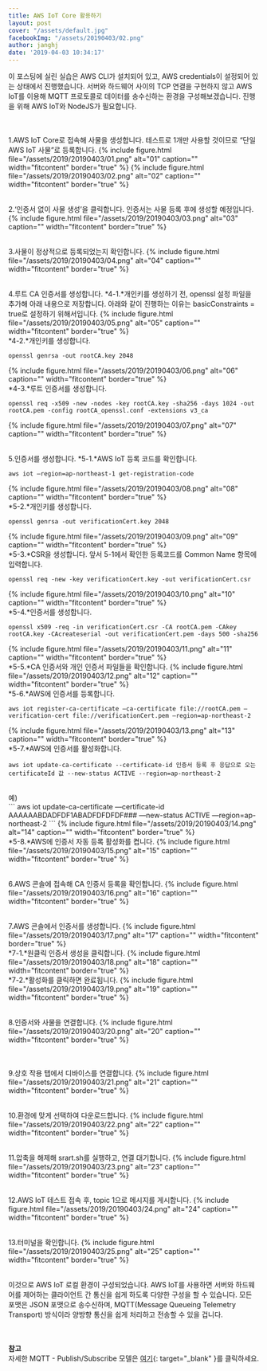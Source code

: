 ```yaml
---
title: AWS IoT Core 활용하기
layout: post
cover: "/assets/default.jpg"
facebookImg: "/assets/20190403/02.png"
author: janghj
date: '2019-04-03 10:34:17'
---
```


이 포스팅에 실린 실습은 AWS CLI가 설치되어 있고, AWS credentials이 설정되어 있는 상태에서 진행했습니다. 서버와 하드웨어 사이의 TCP 연결을 구현하지 않고 AWS IoT를 이용해 MQTT 프로토콜로 데이터를 송수신하는 환경을 구성해보겠습니다. 진행을 위해 AWS IoT와 NodeJS가 필요합니다. <br><br><br>


1.AWS IoT Core로 접속해 사물을 생성합니다.
테스트로 1개만 사용할 것이므로 “단일 AWS IoT 사물”로 등록합니다.
{% include figure.html file="/assets/2019/20190403/01.png" alt="01" caption="" width="fitcontent" border="true" %}
{% include figure.html file="/assets/2019/20190403/02.png" alt="02" caption="" width="fitcontent" border="true" %}
<br><br>

2.‘인증서 없이 사물 생성’을 클릭합니다.
인증서는 사물 등록 후에 생성할 예정입니다.
{% include figure.html file="/assets/2019/20190403/03.png" alt="03" caption="" width="fitcontent" border="true" %}
<br><br>

3.사물이 정상적으로 등록되었는지 확인합니다.
{% include figure.html file="/assets/2019/20190403/04.png" alt="04" caption="" width="fitcontent" border="true" %}
<br><br>

4.루트 CA 인증서를 생성합니다.
*4-1.*개인키를 생성하기 전, openssl 설정 파일을 추가해 아래 내용으로 저장합니다. 아래와 같이 진행하는 이유는 basicConstraints = true로 설정하기 위해서입니다.
{% include figure.html file="/assets/2019/20190403/05.png" alt="05" caption="" width="fitcontent" border="true" %}
<br>
*4-2.*개인키를 생성합니다.
```
openssl genrsa -out rootCA.key 2048
```
{% include figure.html file="/assets/2019/20190403/06.png" alt="06" caption="" width="fitcontent" border="true" %}
<br>
*4-3.*루트 인증서를 생성합니다.
```
openssl req -x509 -new -nodes -key rootCA.key -sha256 -days 1024 -out rootCA.pem -config rootCA_openssl.conf -extensions v3_ca
```
{% include figure.html file="/assets/2019/20190403/07.png" alt="07" caption="" width="fitcontent" border="true" %}
<br><br>

5.인증서를 생성합니다.
*5-1.*AWS IoT 등록 코드를 확인합니다.
```
aws iot —region=ap-northeast-1 get-registration-code
```
{% include figure.html file="/assets/2019/20190403/08.png" alt="08" caption="" width="fitcontent" border="true" %}
<br>
*5-2.*개인키를 생성합니다.
```
openssl genrsa -out verificationCert.key 2048
```
{% include figure.html file="/assets/2019/20190403/09.png" alt="09" caption="" width="fitcontent" border="true" %}
<br>
*5-3.*CSR을 생성합니다. 앞서 5-1에서 확인한 등록코드를 Common Name 항목에 입력합니다.
```
openssl req -new -key verificationCert.key -out verificationCert.csr
```
{% include figure.html file="/assets/2019/20190403/10.png" alt="10" caption="" width="fitcontent" border="true" %}
<br>
*5-4.*인증서를 생성합니다.
```
openssl x509 -req -in verificationCert.csr -CA rootCA.pem -CAkey rootCA.key -CAcreateserial -out verificationCert.pem -days 500 -sha256
```
{% include figure.html file="/assets/2019/20190403/11.png" alt="11" caption="" width="fitcontent" border="true" %}
<br>
*5-5.*CA 인증서와 개인 인증서 파일들을 확인합니다.
{% include figure.html file="/assets/2019/20190403/12.png" alt="12" caption="" width="fitcontent" border="true" %}
<br>
*5-6.*AWS에 인증서를 등록합니다.
```
aws iot register-ca-certificate —ca-certificate file://rootCA.pem —verification-cert file://verificationCert.pem —region=ap-northeast-2
```
{% include figure.html file="/assets/2019/20190403/13.png" alt="13" caption="" width="fitcontent" border="true" %}
<br>
*5-7.*AWS에 인증서를 활성화합니다.
```
aws iot update-ca-certificate --certificate-id 인증서 등록 후 응답으로 오는 certificateId 값 --new-status ACTIVE --region=ap-northeast-2
```
<br>
예)<br>
```
aws iot update-ca-certificate —certificate-id AAAAAABDADFDF1ABADFDFDFDF### —new-status ACTIVE —region=ap-northeast-2
```
{% include figure.html file="/assets/2019/20190403/14.png" alt="14" caption="" width="fitcontent" border="true" %}
<br>
*5-8.*AWS에 인증서 자동 등록 활성화를 켭니다.
{% include figure.html file="/assets/2019/20190403/15.png" alt="15" caption="" width="fitcontent" border="true" %}
<br><br>

6.AWS  콘솔에 접속해 CA 인증서 등록을 확인합니다.
{% include figure.html file="/assets/2019/20190403/16.png" alt="16" caption="" width="fitcontent" border="true" %}
<br><br>

7.AWS 콘솔에서 인증서를 생성합니다.
{% include figure.html file="/assets/2019/20190403/17.png" alt="17" caption="" width="fitcontent" border="true" %}
<br>
*7-1.*원클릭 인증서 생성을 클릭합니다.
{% include figure.html file="/assets/2019/20190403/18.png" alt="18" caption="" width="fitcontent" border="true" %}
<br>
*7-2.*활성화를 클릭하면 완료됩니다.
{% include figure.html file="/assets/2019/20190403/19.png" alt="19" caption="" width="fitcontent" border="true" %}

<br>
8.인증서와 사물을 연결합니다.
{% include figure.html file="/assets/2019/20190403/20.png" alt="20" caption="" width="fitcontent" border="true" %}

<br><br>
9.상호 작용 탭에서 디바이스를 연결합니다.
{% include figure.html file="/assets/2019/20190403/21.png" alt="21" caption="" width="fitcontent" border="true" %}
<br><br>

10.환경에 맞게 선택하여 다운로드합니다.
{% include figure.html file="/assets/2019/20190403/22.png" alt="22" caption="" width="fitcontent" border="true" %}
<br><br>

11.압축을 해제해 srart.sh를 실행하고, 연결 대기합니다.
{% include figure.html file="/assets/2019/20190403/23.png" alt="23" caption="" width="fitcontent" border="true" %}
<br><br>

12.AWS IoT 테스트 접속 후, topic 1으로 메시지를 게시합니다.
{% include figure.html file="/assets/2019/20190403/24.png" alt="24" caption="" width="fitcontent" border="true" %}
<br><br>

13.터미널을 확인합니다.
{% include figure.html file="/assets/2019/20190403/25.png" alt="25" caption="" width="fitcontent" border="true" %}
<br><br>

이것으로 AWS IoT 로컬 환경이 구성되었습니다. AWS IoT를 사용하면 서버와 하드웨어를 제어하는 클라이언트 간 통신을 쉽게 하도록 다양한 구성을 할 수 있습니다. 모든 포맷은 JSON 포맷으로 송수신하며, MQTT(Message Queueing Telemetry Transport) 방식이라 양방향 통신을 쉽게 처리하고 전송할 수 있을 겁니다.
<br><br><br>

**참고**<br>
자세한 MQTT - Publish/Subscribe 모델은 [여기](https://en.wikipedia.org/wiki/Publish–subscribe_pattern){: target="_blank" }를 클릭하세요.<br><br>
